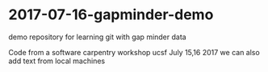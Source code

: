 # 2017-07-16-gapminder-demo
demo repository for learning git with gap minder data

Code from a software carpentry workshop ucsf July 15,16 2017
we can also add text from local machines
